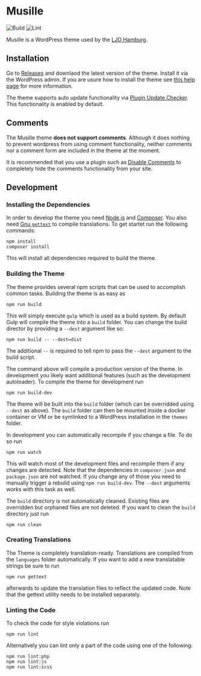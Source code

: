 # Musille

![Build](https://github.com/ljo-hamburg/musille/workflows/Build/badge.svg)
![Lint](https://github.com/ljo-hamburg/musille/workflows/Lint/badge.svg)

Musille is a WordPress theme used by the [LJO Hamburg](https://ljo-hamburg.de).

## Installation

Go to [Releases](https://github.com/ljo-hamburg/musille/releases) and downlaod the latest version of the theme. Install it via the WordPress admin. If you are usure how to install the theme see [this help page](https://wordpress.org/support/article/using-themes/#adding-new-themes) for more information.

The theme supports auto update functionality via [Plugin Update Checker](https://github.com/YahnisElsts/plugin-update-checker). This functionality is enabled by default.

## Comments

The Musille theme **does not support comments**. Although it does nothing to prevent wordpress from using comment functionality, neither comments nor a comment form are included in the theme at the moment.

It is recommended that you use a plugin such as [Disable Comments](https://wordpress.org/plugins/disable-comments/) to completely hide the comments functionality from your site.

## Development

### Installing the Dependencies

In order to develop the theme you need [Node.js](https://nodejs.org/en/) and [Composer](https://getcomposer.org). You also need [Gnu `gettext`](https://www.gnu.org/software/gettext/) to compile translations. To get startet run the following commands:

```shell
npm install
composer install
```

This will install all dependencies required to build the theme.

### Building the Theme

The theme provides several npm scripts that can be used to accomplish common tasks. Building the theme is as easy as

```shell
npm run build
```

This will simply execute `gulp` which is used as a build system. By default Gulp will compile the theme into a `build` folder. You can change the build director by providing a `--dest` argument like so:

```shell
npm run build -- --dest=dist
```

The additional `--` is required to tell npm to pass the `--dest` argument to the build script.

The command above will compile a production version of the theme. In development you likely want additional features (such as the development autoloader). To compile the theme for development run

```shell
npm run build-dev
```

The theme will be built into the `build` folder (which can be overridded using `--dest` as above). The `build` folder can then be mounted inside a docker container or VM or be symlinked to a WordPress installation in the `themes` folder.

In development you can automatically recompile if you change a file. To do so run

```shell
npm run watch
```

This will watch most of the development files and recompile them if any changes are detected. Note that the dependencies in `composer.json` and `package.json` are not watched. If you change any of those you need to manually trigger a rebuild using `npm run build-dev`. The `--dest` arguments works with this task as well.

The `build` directory is not automatically cleaned. Existing files are overridden but orphaned files are not deleted. If you want to clean the `build` directory just run

```shell
npm run clean
```

### Creating Translations

The Theme is completely translation-ready. Translations are compiled from the `languages` folder automatically. If you want to add a new translatable strings be sure to run

```shell
npm run gettext
```

afterwards to update the translation files to reflect the updated code. Note that the gettext utility needs to be installed separately.

### Linting the Code

To check the code for style violations run

```shell
npm run lint
```

Alternatively you can lint only a part of the code using one of the following:

```shell
npm run lint:php
npm run lint:js
npm run lint:scss
```

